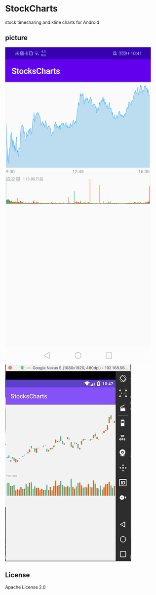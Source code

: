 # StockCharts
stock timesharing and kline charts for Android

## picture
![timesharing](/shot/ts.png)
![kline](/shot/kline.gif)

## License
  Apache License 2.0
